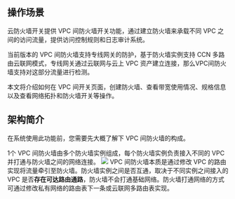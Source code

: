 ## 操作场景
云防火墙开关提供 VPC 间防火墙开关功能，通过建立防火墙来承载不同 VPC 之间的访问流量，提供访问控制规则和日志审计系统。

当前版本的 VPC 间防火墙支持专线网关的防护，基于防火墙实例支持 CCN 多路由云联网模式，专线网关通过云联网与云上 VPC 资产建立连接，那么VPC间防火墙支持对这部分流量进行检测。

本文将介绍如何在 VPC 间开关页面，创建防火墙、查看带宽使用情况、规格信息以及查看网络拓扑和防火墙开关等操作。

## 架构简介
在系统使用此功能前，您需要先大概了解下 VPC 间防火墙的构成。

1个 VPC 间防火墙由多个防火墙实例组成，每个防火墙实例负责接入不同的 VPC 并打通与防火墙之间的网络连接。
![](https://qcloudimg.tencent-cloud.cn/raw/0b64d48b13948bb266bb8ffa4d71c106.jpg)
VPC 间防火墙本质是通过修改 VPC 的路由实现将流量牵引至防火墙。防火墙实例之间是否互通，取决于不同实例之间接入的 VPC 是否**存在可达路由通路**，防火墙不会打通基础网络。防火墙打通网络的方式可通过修改私有网络的路由表下一条或云联网多路由表实现。
